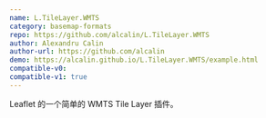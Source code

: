 ```yaml
---
name: L.TileLayer.WMTS
category: basemap-formats
repo: https://github.com/alcalin/L.TileLayer.WMTS
author: Alexandru Calin
author-url: https://github.com/alcalin
demo: https://alcalin.github.io/L.TileLayer.WMTS/example.html
compatible-v0:
compatible-v1: true
---
```


Leaflet 的一个简单的 WMTS Tile Layer 插件。
